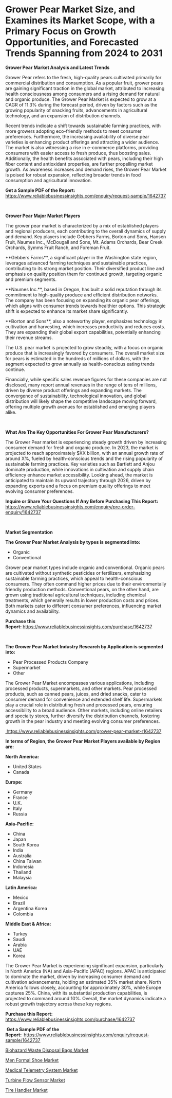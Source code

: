 <p><h1>Grower Pear Market Size, and Examines its Market Scope, with a Primary Focus on Growth Opportunities, and Forecasted Trends Spanning from 2024 to 2031</h1></p><p><strong>Grower Pear Market Analysis and Latest Trends</strong></p>
<p><p>Grower Pear refers to the fresh, high-quality pears cultivated primarily for commercial distribution and consumption. As a popular fruit, grower pears are gaining significant traction in the global market, attributed to increasing health consciousness among consumers and a rising demand for natural and organic produce. The Grower Pear Market is expected to grow at a CAGR of 11.3% during the forecast period, driven by factors such as the growing popularity of snacking fruits, advancements in agricultural technology, and an expansion of distribution channels.</p><p>Recent trends indicate a shift towards sustainable farming practices, with more growers adopting eco-friendly methods to meet consumer preferences. Furthermore, the increasing availability of diverse pear varieties is enhancing product offerings and attracting a wider audience. The market is also witnessing a rise in e-commerce platforms, providing consumers with easier access to fresh produce, thus boosting sales. Additionally, the health benefits associated with pears, including their high fiber content and antioxidant properties, are further propelling market growth. As awareness increases and demand rises, the Grower Pear Market is poised for robust expansion, reflecting broader trends in food consumption and agricultural innovation.</p></p>
<p><strong>Get a Sample PDF of the Report:&nbsp;</strong> <a href="https://www.reliablebusinessinsights.com/enquiry/request-sample/1642737?utm_campaign=57&utm_medium=2&utm_source=Github&utm_content=ia&utm_term=23102024&utm_id=grower-pear">https://www.reliablebusinessinsights.com/enquiry/request-sample/1642737</a></p>
<p>&nbsp;</p>
<p><strong>Grower Pear Major Market Players</strong></p>
<p><p>The grower pear market is characterized by a mix of established players and regional producers, each contributing to the overall dynamics of supply and demand. Key players include Gebbers Farms, Borton and Sons, Hansen Fruit, Naumes Inc., McDougall and Sons, Mt. Adams Orchards, Bear Creek Orchards, Symms Fruit Ranch, and Foreman Fruit.</p><p>**Gebbers Farms**, a significant player in the Washington state region, leverages advanced farming techniques and sustainable practices, contributing to its strong market position. Their diversified product line and emphasis on quality position them for continued growth, targeting organic and premium segments.</p><p>**Naumes Inc.**, based in Oregon, has built a solid reputation through its commitment to high-quality produce and efficient distribution networks. The company has been focusing on expanding its organic pear offerings, which aligns with consumer trends towards healthier options. This strategic shift is expected to enhance its market share significantly.</p><p>**Borton and Sons**, also a noteworthy player, emphasizes technology in cultivation and harvesting, which increases productivity and reduces costs. They are expanding their global export capabilities, potentially enhancing their revenue streams.</p><p>The U.S. pear market is projected to grow steadily, with a focus on organic produce that is increasingly favored by consumers. The overall market size for pears is estimated in the hundreds of millions of dollars, with the segment expected to grow annually as health-conscious eating trends continue.</p><p>Financially, while specific sales revenue figures for these companies are not disclosed, many report annual revenues in the range of tens of millions, driven by diverse product offerings and expanding markets. The convergence of sustainability, technological innovation, and global distribution will likely shape the competitive landscape moving forward, offering multiple growth avenues for established and emerging players alike.</p></p>
<p>&nbsp;</p>
<p><strong>What Are The Key Opportunities For Grower Pear Manufacturers?</strong></p>
<p><p>The Grower Pear market is experiencing steady growth driven by increasing consumer demand for fresh and organic produce. In 2023, the market is projected to reach approximately $XX billion, with an annual growth rate of around X%, fueled by health-conscious trends and the rising popularity of sustainable farming practices. Key varieties such as Bartlett and Anjou dominate production, while innovations in cultivation and supply chain efficiency enhance market accessibility. Looking ahead, the market is anticipated to maintain its upward trajectory through 2026, driven by expanding exports and a focus on premium quality offerings to meet evolving consumer preferences.</p></p>
<p><strong>Inquire or Share Your Questions If Any Before Purchasing This Report:</strong> <a href="https://www.reliablebusinessinsights.com/enquiry/pre-order-enquiry/1642737?utm_campaign=57&utm_medium=2&utm_source=Github&utm_content=ia&utm_term=23102024&utm_id=grower-pear">https://www.reliablebusinessinsights.com/enquiry/pre-order-enquiry/1642737</a></p>
<p>&nbsp;</p>
<p><strong>Market Segmentation</strong></p>
<p><strong>The Grower Pear Market Analysis by types is segmented into:</strong></p>
<p><ul><li>Organic</li><li>Conventional</li></ul></p>
<p><p>Grower pear market types include organic and conventional. Organic pears are cultivated without synthetic pesticides or fertilizers, emphasizing sustainable farming practices, which appeal to health-conscious consumers. They often command higher prices due to their environmentally friendly production methods. Conventional pears, on the other hand, are grown using traditional agricultural techniques, including chemical treatments, which generally results in lower production costs and prices. Both markets cater to different consumer preferences, influencing market dynamics and availability.</p></p>
<p><strong>Purchase this Report:&nbsp;</strong><a href="https://www.reliablebusinessinsights.com/purchase/1642737?utm_campaign=57&utm_medium=2&utm_source=Github&utm_content=ia&utm_term=23102024&utm_id=grower-pear">https://www.reliablebusinessinsights.com/purchase/1642737</a></p>
<p>&nbsp;</p>
<p><strong>The Grower Pear Market Industry Research by Application is segmented into:</strong></p>
<p><ul><li>Pear Processed Products Company</li><li>Supermarket</li><li>Other</li></ul></p>
<p><p>The Grower Pear Market encompasses various applications, including processed products, supermarkets, and other markets. Pear processed products, such as canned pears, juices, and dried snacks, cater to consumer demand for convenience and extended shelf life. Supermarkets play a crucial role in distributing fresh and processed pears, ensuring accessibility to a broad audience. Other markets, including online retailers and specialty stores, further diversify the distribution channels, fostering growth in the pear industry and meeting evolving consumer preferences.</p></p>
<p><a href="https://www.reliablebusinessinsights.com/grower-pear-market-r1642737?utm_campaign=57&utm_medium=2&utm_source=Github&utm_content=ia&utm_term=23102024&utm_id=grower-pear">&nbsp;https://www.reliablebusinessinsights.com/grower-pear-market-r1642737</a></p>
<p><strong>In terms of Region, the Grower Pear Market Players available by Region are:</strong></p>
<p>
    <p> <strong> North America: </strong>
        <ul>
            <li>United States</li>
            <li>Canada</li>
        </ul>
        </p> 
    <p> <strong> Europe: </strong>
        <ul>
            <li>Germany</li>
            <li>France</li>
            <li>U.K.</li>
            <li>Italy</li>
            <li>Russia</li>
        </ul>
        </p> 
    <p> <strong> Asia-Pacific: </strong>
        <ul>
            <li>China</li>
            <li>Japan</li>
            <li>South Korea</li>
            <li>India</li>
            <li>Australia</li>
            <li>China Taiwan</li>
            <li>Indonesia</li>
            <li>Thailand</li>
            <li>Malaysia</li>
        </ul>
        </p> 
    <p> <strong> Latin America: </strong>
        <ul>
            <li>Mexico</li>
            <li>Brazil</li>
            <li>Argentina Korea</li>
            <li>Colombia</li>
        </ul>
        </p> 
    <p> <strong> Middle East & Africa: </strong>
        <ul>
            <li>Turkey</li>
            <li>Saudi</li>
            <li>Arabia</li>
            <li>UAE</li>
            <li>Korea</li>
        </ul>
    </p>
    </p>
<p><p>The Grower Pear Market is experiencing significant expansion, particularly in North America (NA) and Asia-Pacific (APAC) regions. APAC is anticipated to dominate the market, driven by increasing consumer demand and cultivation advancements, holding an estimated 35% market share. North America follows closely, accounting for approximately 30%, while Europe captures 25%. China, with its substantial production capabilities, is projected to command around 10%. Overall, the market dynamics indicate a robust growth trajectory across these key regions.</p></p>
<p><strong>Purchase this Report: </strong><a href="https://www.reliablebusinessinsights.com/purchase/1642737?utm_campaign=57&utm_medium=2&utm_source=Github&utm_content=ia&utm_term=23102024&utm_id=grower-pear">https://www.reliablebusinessinsights.com/purchase/1642737</a></p>
<p>&nbsp;<strong>Get a Sample PDF of the Report:&nbsp;&nbsp;</strong><a href="https://www.reliablebusinessinsights.com/enquiry/request-sample/1642737?utm_campaign=57&utm_medium=2&utm_source=Github&utm_content=ia&utm_term=23102024&utm_id=grower-pear">https://www.reliablebusinessinsights.com/enquiry/request-sample/1642737</a></p>
<p><strong></strong></p>
<p><p><a href="https://www.linkedin.com/pulse/biohazard-waste-disposal-bags-ecosystem-mapping-innovation-moooe?utm_campaign=57&utm_medium=2&utm_source=Github&utm_content=ia&utm_term=23102024&utm_id=grower-pear">Biohazard Waste Disposal Bags Market</a></p><p><a href="https://github.com/diedrer4btm/Market-Research-Report-List-1/blob/main/men-formal-shoe-market.md?utm_campaign=57&utm_medium=2&utm_source=Github&utm_content=ia&utm_term=23102024&utm_id=grower-pear">Men Formal Shoe Market</a></p><p><a href="https://www.linkedin.com/pulse/regulatory-landscape-its-influence-global-medical-telemetry-dfi0e?utm_campaign=57&utm_medium=2&utm_source=Github&utm_content=ia&utm_term=23102024&utm_id=grower-pear">Medical Telemetry System Market</a></p><p><a href="https://github.com/tenoreduwagley4rt/Market-Research-Report-List-1/blob/main/turbine-flow-sensor-market.md?utm_campaign=57&utm_medium=2&utm_source=Github&utm_content=ia&utm_term=23102024&utm_id=grower-pear">Turbine Flow Sensor Market</a></p><p><a href="https://issuu.com/reportprime-2/docs/tire-handler-market-size-2030.pptx_fe8a8e0cde927d?utm_campaign=57&utm_medium=2&utm_source=Github&utm_content=ia&utm_term=23102024&utm_id=grower-pear">Tire Handler Market</a></p></p>